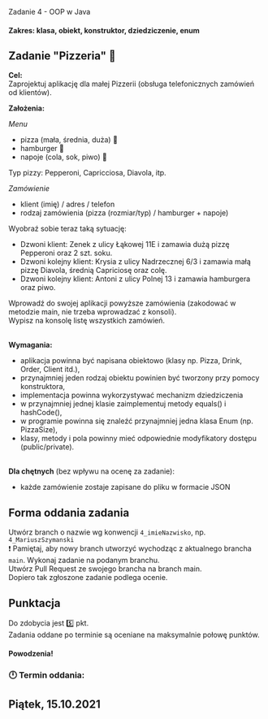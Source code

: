 Zadanie 4 - OOP w Java
#### Zakres: klasa, obiekt, konstruktor, dziedziczenie, enum


## Zadanie "Pizzeria" :pizza: 

**Cel:**  
Zaprojektuj aplikację dla małej Pizzerii (obsługa telefonicznych zamówień od klientów).

**Założenia:**  

_Menu_
- pizza (mała, średnia, duża) :pizza:
- hamburger :hamburger:
- napoje (cola, sok, piwo) :beer:

Typ pizzy: Pepperoni, Capricciosa, Diavola, itp.

_Zamówienie_
- klient (imię) / adres / telefon
- rodzaj zamówienia (pizza (rozmiar/typ) / hamburger + napoje)
  

Wyobraź sobie teraz taką sytuację:  
- Dzwoni klient: Zenek z ulicy Łąkowej 11E i zamawia dużą pizzę Pepperoni oraz 2 szt. soku.
- Dzwoni kolejny klient: Krysia z ulicy Nadrzecznej 6/3 i zamawia małą pizzę Diavola, średnią Capriciosę oraz colę.
- Dzwoni kolejny klient: Antoni z ulicy Polnej 13 i zamawia hamburgera oraz piwo.


Wprowadź do swojej aplikacji powyższe zamówienia (zakodować w metodzie main, nie trzeba wprowadzać z konsoli).  
Wypisz na konsolę listę wszystkich zamówień.  
   

**Wymagania:**
- aplikacja powinna być napisana obiektowo (klasy np. Pizza, Drink, Order, Client itd.),
- przynajmniej jeden rodzaj obiektu powinien być tworzony przy pomocy konstruktora,
- implementacja powinna wykorzystywać mechanizm dziedziczenia
- w przynajmniej jednej klasie zaimplementuj metody equals() i hashCode(),
- w programie powinna się znaleźć przynajmniej jedna klasa Enum (np. PizzaSize),
- klasy, metody i pola powinny mieć odpowiednie modyfikatory dostępu (public/private).  
   

**Dla chętnych** (bez wpływu na ocenę za zadanie):  
- każde zamówienie zostaje zapisane do pliku w formacie JSON


## Forma oddania zadania
Utwórz branch o nazwie wg konwencji `4_imieNazwisko`, np. `4_MariuszSzymanski`  
:exclamation: Pamiętaj, aby nowy branch utworzyć wychodząc z aktualnego brancha `main`.
Wykonaj zadanie na podanym branchu.  
Utwórz Pull Request ze swojego brancha na branch main.  
Dopiero tak zgłoszone zadanie podlega ocenie.


## Punktacja

Do zdobycia jest :five: pkt.  
Zadania oddane po terminie są oceniane na maksymalnie połowę punktów.

#### Powodzenia!

### :clock12: Termin oddania:
## Piątek, 15.10.2021
